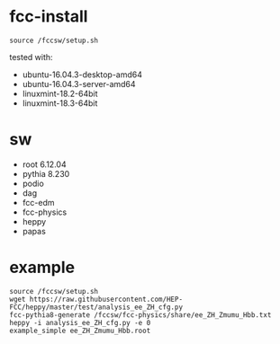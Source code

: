 # fcc-install

`source /fccsw/setup.sh`

tested with: 
* ubuntu-16.04.3-desktop-amd64
* ubuntu-16.04.3-server-amd64
* linuxmint-18.2-64bit
* linuxmint-18.3-64bit

# sw
* root 6.12.04
* pythia 8.230
* podio
* dag
* fcc-edm
* fcc-physics
* heppy
* papas

# example
```shell
source /fccsw/setup.sh
wget https://raw.githubusercontent.com/HEP-FCC/heppy/master/test/analysis_ee_ZH_cfg.py
fcc-pythia8-generate /fccsw/fcc-physics/share/ee_ZH_Zmumu_Hbb.txt
heppy -i analysis_ee_ZH_cfg.py -e 0
example_simple ee_ZH_Zmumu_Hbb.root
```
